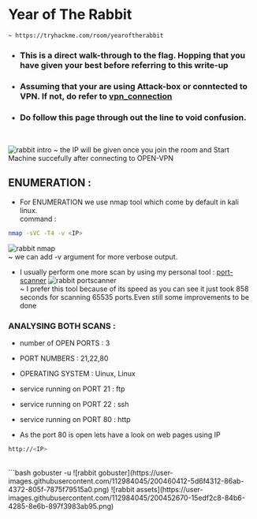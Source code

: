 # Year of The Rabbit
    ~ https://tryhackme.com/room/yearoftherabbit

* ### This is a direct walk-through to the flag. Hopping that you have given your best before referring to this write-up
* ### Assuming that your are using Attack-box or conntected to VPN. If not, do refer to [vpn_connection](https://github.com/shybu9/TRY-HACK-ME/tree/main/OPEN-VPN-CONNECTION "OPEN VPN CONNECTION")
*  ### Do follow this page through out the line to void confusion.

<br>

 ![rabbit intro](https://user-images.githubusercontent.com/112984045/200450627-fcc3ffa8-4e3c-4bde-9530-2cdb6acfbf7b.png)
~ the IP will be given once you join the room and Start Machine succefully after connecting to OPEN-VPN
 
 ## ENUMERATION :

 * For ENUMERATION we use nmap tool which come by default in kali linux.
 <br>command : 
 ```bash
 nmap -sVC -T4 -v <IP> 
 ```
 ![rabbit nmap](https://user-images.githubusercontent.com/112984045/200450896-f5d9f661-a182-4d23-a6bd-ac86ea7ebce7.png)
 <br>~ we can add -v argument for more verbose output.
 
 * I usually perform one more scan by using my personal tool : [port-scanner](https://github.com/shy.bu9/portscanner)
![rabbit portscanner](https://user-images.githubusercontent.com/112984045/200451032-97c2aa8e-2ace-4a73-8c87-d8280bfd5bee.png)<br>
 ~ I prefer this tool because of its speed as you can see it just took 858 seconds for scanning 65535 ports.Even still some improvements to be done
 
 ### ANALYSING BOTH SCANS :
 * number of OPEN PORTS : 3
 * PORT NUMBERS : 21,22,80
 * OPERATING SYSTEM : Uinux, Linux
 * service running on PORT 21 : ftp
 * service running on PORT 22 : ssh
 * service running on PORT 80 : http
 
 * As the port 80 is open lets have a look on web pages using IP
 ```bash
 http://<IP>
 ```
 
 <br>
 ```bash
 gobuster -u 
 ![rabbit gobuster](https://user-images.githubusercontent.com/112984045/200460412-5d6f4312-86ab-4372-805f-7875f79515a0.png)
 ![rabbit assets](https://user-images.githubusercontent.com/112984045/200452670-15edf2c8-84b6-4285-8e6b-897f3983ab95.png)

